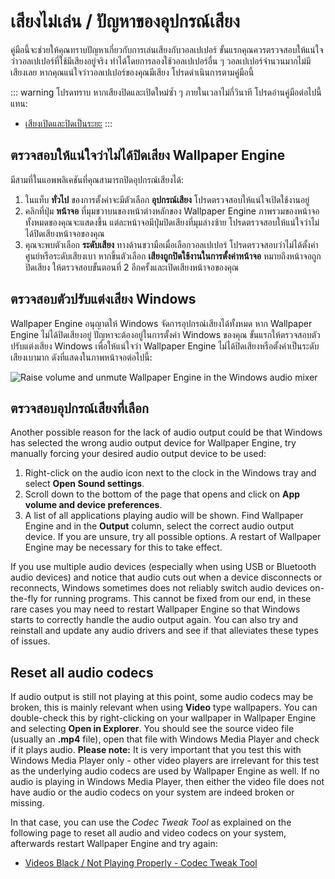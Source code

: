 # เสียงไม่เล่น / ปัญหาของอุปกรณ์เสียง
คู่มือนี้จะช่วยให้คุณทราบปัญหาเกี่ยวกับการเล่นเสียงกับวอลเปเปอร์ ขั้นแรกคุณควรตรวจสอบให้แน่ใจว่าวอลเปเปอร์ที่ใช้มีเสียงอยู่จริง ทำได้โดยการลองใช้วอลเปเปอร์อื่น ๆ วอลเปเปอร์จำนวนมากไม่มีเสียงเลย หากคุณแน่ใจว่าวอลเปเปอร์ของคุณมีเสียง โปรดดำเนินการตามคู่มือนี้

::: warning
โปรดทราบ หากเสียงปิดและเปิดใหม่ซ้ำ ๆ ภายในเวลาไม่กี่วินาที โปรดอ่านคู่มือต่อไปนี้แทน:

* [เสียงเปิดและปิดเป็นระยะ](/audio/intermittent)
:::

## ตรวจสอบให้แน่ใจว่าไม่ได้ปิดเสียง Wallpaper Engine
มีสามที่ในแอพพลิเคชันที่คุณสามารถปิดอุปกรณ์เสียงได้:

1. ในแท็บ **ทั่วไป** ของการตั้งค่าจะมีตัวเลือก **อุปกรณ์เสียง** โปรดตรวจสอบให้แน่ใจเปิดใช้งานอยู่
2. คลิกที่ปุ่ม **หน้าจอ** ที่มุมขวาบนของหน้าต่างหลักของ Wallpaper Engine ภาพรวมของหน้าจอทั้งหมดของคุณจะแสดงขึ้น แต่ละหน้าจอมีปุ่มปิดเสียงที่มุมล่างซ้าย โปรดตรวจสอบให้แน่ใจว่าไม่ได้ปิดเสียงหน้าจอของคุณ
3. คุณจะพบตัวเลือก **ระดับเสียง** ทางด้านขวามือเมื่อเลือกวอลเปเปอร์ โปรดตรวจสอบว่าไม่ได้ตั้งค่าศูนย์หรือระดับเสียงเบา หากขึ้นตัวเลือก **เสียงถูกปิดใช้งานในการตั้งค่าหน้าจอ** หมายถึงหน้าจอถูกปิดเสียง ให้ตรวจสอบขั้นตอนที่ 2 อีกครั้งและเปิดเสียงหน้าจอของคุณ

## ตรวจสอบตัวปรับแต่งเสียง Windows
Wallpaper Engine อนุญาตให้ Windows จัดการอุปกรณ์เสียงได้ทั้งหมด หาก Wallpaper Engine ไม่ได้ปิดเสียงอยู่ ปัญหาจะต้องอยู่ในการตั้งค่า Windows ของคุณ ขั้นแรกให้ตรวจสอบตัวปรับแต่งเสียง Windows เพื่อให้แน่ใจว่า Wallpaper Engine ไม่ได้ปิดเสียงหรือตั้งค่าเป็นระดับเสียงเบามาก ดังที่แสดงในภาพหน้าจอต่อไปนี้:

![Raise volume and unmute Wallpaper Engine in the Windows audio mixer](./audiomixer.png)

## ตรวจสอบอุปกรณ์เสียงที่เลือก
Another possible reason for the lack of audio output could be that Windows has selected the wrong audio output device for Wallpaper Engine, try manually forcing your desired audio output device to be used:

1. Right-click on the audio icon next to the clock in the Windows tray and select **Open Sound settings**.
2. Scroll down to the bottom of the page that opens and click on **App volume and device preferences**.
3. A list of all applications playing audio will be shown. Find Wallpaper Engine and in the **Output** column, select the correct audio output device. If you are unsure, try all possible options. A restart of Wallpaper Engine may be necessary for this to take effect.

If you use multiple audio devices (especially when using USB or Bluetooth audio devices) and notice that audio cuts out when a device disconnects or reconnects, Windows sometimes does not reliably switch audio devices on-the-fly for running programs. This cannot be fixed from our end, in these rare cases you may need to restart Wallpaper Engine so that Windows starts to correctly handle the audio output again. You can also try and reinstall and update any audio drivers and see if that alleviates these types of issues.

## Reset all audio codecs

If audio output is still not playing at this point, some audio codecs may be broken, this is mainly relevant when using **Video** type wallpapers. You can double-check this by right-clicking on your wallpaper in Wallpaper Engine and selecting **Open in Explorer**. You should see the source video file (usually an **.mp4** file), open that file with Windows Media Player and check if it plays audio. **Please note:** It is very important that you test this with Windows Media Player only - other video players are irrelevant for this test as the underlying audio codecs are used by Wallpaper Engine as well. If no audio is playing in Windows Media Player, then either the video file does not have audio or the audio codecs on your system are indeed broken or missing.

In that case, you can use the *Codec Tweak Tool* as explained on the following page to reset all audio and video codecs on your system, afterwards restart Wallpaper Engine and try again:

* [Videos Black / Not Playing Properly - Codec Tweak Tool](noshow/notplaying.html#codec-tweak-tool)

